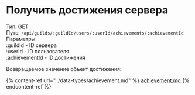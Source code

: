 # Получить достижения сервера

Тип: GET\
Путь: `/api/guilds/:guildId/users/:userId/achievements/:achievementId`\
Параметры: \
:guildId - ID сервера\
:userId - ID пользователя\
:achievementId - ID достижения

Возвращаемое значение объект достижения:

{% content-ref url="../data-types/achievement.md" %}
[achievement.md](../data-types/achievement.md)
{% endcontent-ref %}
